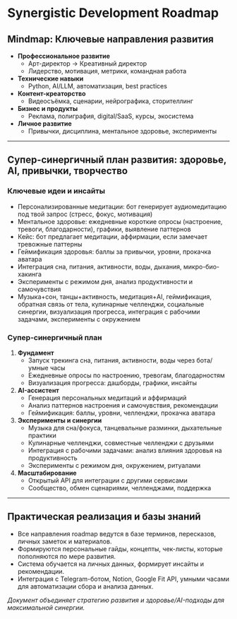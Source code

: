 # Synergistic Development Roadmap

## Mindmap: Ключевые направления развития

- **Профессиональное развитие**
    - Арт-директор → Креативный директор
    - Лидерство, мотивация, метрики, командная работа
- **Технические навыки**
    - Python, AI/LLM, автоматизация, best practices
- **Контент-креаторство**
    - Видеосъёмка, сценарии, нейрографика, сторителлинг
- **Бизнес и продукты**
    - Реклама, полиграфия, digital/SaaS, курсы, экосистема
- **Личное развитие**
    - Привычки, дисциплина, ментальное здоровье, эксперименты

---

## Супер-синергичный план развития: здоровье, AI, привычки, творчество

### Ключевые идеи и инсайты
- Персонализированные медитации: бот генерирует аудиомедитацию под твой запрос (стресс, фокус, мотивация)
- Ментальное здоровье: ежедневные короткие опросы (настроение, тревоги, благодарности), графики, выявление паттернов
- Кейс: бот предлагает медитации, аффирмации, если замечает тревожные паттерны
- Геймификация здоровья: баллы за привычки, уровни, прокачка аватара
- Интеграция сна, питания, активности, воды, дыхания, микро-био-хакинга
- Эксперименты с режимом дня, анализ продуктивности и самочувствия
- Музыка+сон, танцы+активность, медитация+AI, геймификация, обратная связь от тела, кулинарные челленджи, социальные синергии, визуализация прогресса, интеграция с рабочими задачами, эксперименты с окружением

### Супер-синергичный план
1. **Фундамент**
   - Запуск трекинга сна, питания, активности, воды через бота/умные часы
   - Ежедневные опросы по настроению, тревогам, благодарностям
   - Визуализация прогресса: дашборды, графики, инсайты
2. **AI-ассистент**
   - Генерация персональных медитаций и аффирмаций
   - Анализ паттернов настроения и самочувствия, рекомендации
   - Геймификация: баллы, уровни, челленджи, прокачка аватара
3. **Эксперименты и синергии**
   - Музыка для сна/фокуса, танцевальные разминки, дыхательные практики
   - Кулинарные челленджи, совместные челленджи с друзьями
   - Интеграция с рабочими задачами: анализ влияния здоровья на продуктивность
   - Эксперименты с режимом дня, окружением, ритуалами
4. **Масштабирование**
   - Открытый API для интеграции с другими сервисами
   - Сообщество, обмен сценариями, челленджами, поддержка

---

## Практическая реализация и базы знаний
- Все направления roadmap ведутся в базе терминов, пересказов, личных заметок и материалов.
- Формируются персональные гайды, концепты, чек-листы, которые пополняются по мере развития.
- Система обучается на личных данных, формирует инсайты и рекомендации.
- Интеграция с Telegram-ботом, Notion, Google Fit API, умными часами для автоматизации сбора и анализа данных.

_Документ объединяет стратегию развития и здоровье/AI-подходы для максимальной синергии._ 
